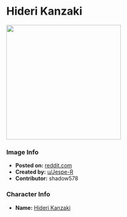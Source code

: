 # Hideri Kanzaki

<img src="https://raw.githubusercontent.com/shadow578/Project-Padoru/master/Padoru/U_Jespe-R/blends-hideri-kanzaki-jesper.png" height="300">

### Image Info
* **Posted on:**     [reddit.com](https://www.reddit.com/r/Padoru/comments/etto7o/daily_padoru_25_hideri_blends/)
* **Created by:**    [u/Jespe-R](https://github.com/shadow578/Project-Padoru/blob/master/table-of-contents/creators/uJespeR.md)
* **Contributor:**   shadow578

### Character Info
* **Name:**   [Hideri Kanzaki](https://myanimelist.net/character/152150)


